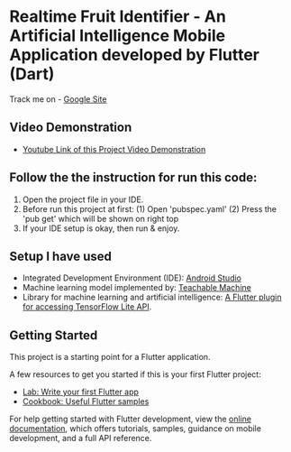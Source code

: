 # Realtime Fruit Identifier - An Artificial Intelligence Mobile Application developed by Flutter (Dart)
Track me on - [Google Site](https://sites.google.com/view/ashaf)
## Video Demonstration 
- [Youtube Link of this Project Video Demonstration](https://youtube.com/shorts/JbT1eu9HTrI)
## Follow the the instruction for run this code:
1) Open the project file in your IDE.
2) Before  run this project at first:
        (1) Open 'pubspec.yaml' 
        (2) Press the 'pub get' which will be shown on right top
3) If your IDE setup is okay, then run & enjoy.
## Setup I have used
- Integrated Development Environment (IDE): [Android Studio](https://developer.android.com/studio?gclid=CjwKCAjwtKmaBhBMEiwAyINuwLOSkW7SXctaHaE2EB4hakHr3G9RuI_gaEKL2AiWIqN9VNx435VkqhoCOI8QAvD_BwE&gclsrc=aw.ds)
- Machine learning model implemented by: [Teachable Machine](https://teachablemachine.withgoogle.com/)
- Library for machine learning and artificial intelligence: [A Flutter plugin for accessing TensorFlow Lite API](https://pub.dev/packages/flutter_tflite).
## Getting Started

This project is a starting point for a Flutter application.

A few resources to get you started if this is your first Flutter project:

- [Lab: Write your first Flutter app](https://docs.flutter.dev/get-started/codelab)
- [Cookbook: Useful Flutter samples](https://docs.flutter.dev/cookbook)

For help getting started with Flutter development, view the
[online documentation](https://docs.flutter.dev/), which offers tutorials,
samples, guidance on mobile development, and a full API reference.
